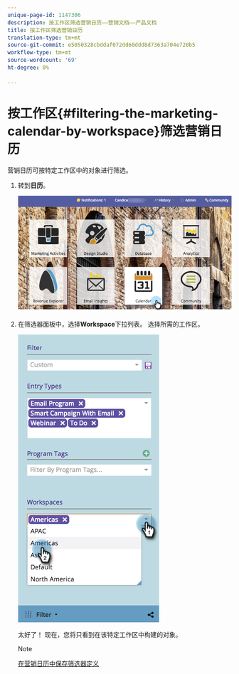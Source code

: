 ```yaml
---
unique-page-id: 1147306
description: 按工作区筛选营销日历——营销文档——产品文档
title: 按工作区筛选营销日历
translation-type: tm+mt
source-git-commit: e5050328cbddaf072dd60ddd8d7363a704e720b5
workflow-type: tm+mt
source-wordcount: '69'
ht-degree: 0%

---
```



# 按工作区{#filtering-the-marketing-calendar-by-workspace}筛选营销日历

营销日历可按特定工作区中的对象进行筛选。

1. 转到&#x200B;**日历**。

   ![](assets/2017-05-10-15-30-47-1.png)

1. 在筛选器面板中，选择&#x200B;**Workspace**&#x200B;下拉列表。 选择所需的工作区。

   ![](assets/image2014-9-24-11-3a34-3a6.png)

   太好了！ 现在，您将只看到在该特定工作区中构建的对象。

   >[!NOTE]
   >
   >[在营销日历中保存筛选器定义](/help/marketo/product-docs/core-marketo-concepts/marketing-calendar/working-with-the-calendar/saving-a-filter-definition-in-the-marketing-calendar.md)
